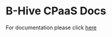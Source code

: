 # B-Hive CPaaS Docs

For documentation please click [here](https://github.com/xbpio/cpaas-docs/wiki)
